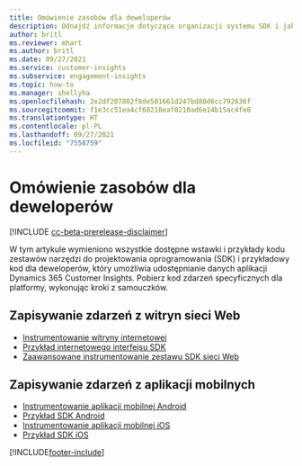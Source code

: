 ```yaml
---
title: Omówienie zasobów dla deweloperów
description: Odnajdź informacje dotyczące organizacji systemu SDK i jak je używać.
author: britl
ms.reviewer: mhart
ms.author: britl
ms.date: 09/27/2021
ms.service: customer-insights
ms.subservice: engagement-insights
ms.topic: how-to
ms.manager: shellyha
ms.openlocfilehash: 2e2df207802f8de501661d247bd80d6cc792636f
ms.sourcegitcommit: f1e3cc51ea4cf68210eaf0210ad6e14b15ac4fe8
ms.translationtype: HT
ms.contentlocale: pl-PL
ms.lasthandoff: 09/27/2021
ms.locfileid: "7558759"
---
```

# <a name="developer-resources-overview"></a>Omówienie zasobów dla deweloperów

[!INCLUDE [cc-beta-prerelease-disclaimer](includes/cc-beta-prerelease-disclaimer.md)]

W tym artykule wymieniono wszystkie dostępne wstawki i przykłady kodu zestawów narzędzi do projektowania oprogramowania (SDK) i przykładowy kod dla deweloperów, który umożliwia udostępnianie danych aplikacji Dynamics 365 Customer Insights. Pobierz kod zdarzeń specyficznych dla platformy, wykonując kroki z samouczków.

## <a name="capture-events-from-websites"></a>Zapisywanie zdarzeń z witryn sieci Web

- [Instrumentowanie witryny internetowej](instrument-website.md)
- [Przykład internetowego interfejsu SDK](websdk-sample.md)
- [Zaawansowane instrumentowanie zestawu SDK sieci Web](advanced-SDK-implementation.md)

## <a name="capture-events-from-mobile-apps"></a>Zapisywanie zdarzeń z aplikacji mobilnych

- [Instrumentowanie aplikacji mobilnej Android](get-started-android.md)
- [Przykład SDK Android](androidsdk-sample.md)
- [Instrumentowanie aplikacji mobilnej iOS](get-started-ios.md)
- [Przykład SDK iOS](iossdk-sample.md)

[!INCLUDE[footer-include](../includes/footer-banner.md)]

